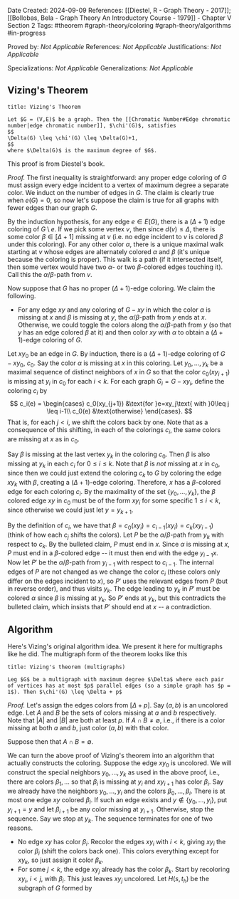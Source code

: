 Date Created: 2024-09-09
References: [[Diestel, R - Graph Theory - 2017]]; [[Bollobas, Bela - Graph Theory An Introductory Course - 1979]] - Chapter V Section 2
Tags: #theorem #graph-theory/coloring #graph-theory/algorithms   #in-progress

Proved by: <i>Not Applicable</i>
References: <i>Not Applicable</i>
Justifications: <i>Not Applicable</i>

Specializations: <i>Not Applicable</i>
Generalizations: <i>Not Applicable</i>

## Vizing's Theorem

```ad-theorem
title: Vizing's Theorem

Let $G = (V,E)$ be a graph. Then the [[Chromatic Number#Edge chromatic number|edge chromatic number]], $\chi'(G)$, satisfies
$$
\Delta(G) \leq \chi'(G) \leq \Delta(G)+1,
$$
where $\Delta(G)$ is the maximum degree of $G$.

```

This proof is from Diestel's book.

<i>Proof.</i> The first inequality is straightforward: any proper edge coloring of $G$ must assign every edge incident to a vertex of maximum degree a separate color. We induct on the number of edges in $G$. The claim is clearly true when $e(G) = 0$, so now let's suppose the claim is true for all graphs with fewer edges than our graph $G$.

By the induction hypothesis, for any edge $e\in E(G)$, there is a $(\Delta+1)$ edge coloring of $G\setminus e$. If we pick some vertex $v$, then since $d(v) \leq \Delta$, there is some color $\beta \in [\Delta+1]$ missing at $v$ (i.e. no edge incident to $v$ is colored $\beta$ under this coloring). For any other color $\alpha$, there is a unique maximal walk starting at $v$ whose edges are alternately colored $\alpha$ and $\beta$ (it's unique because the coloring is proper). This walk is a path (if it intersected itself, then some vertex would have two $\alpha$- or two $\beta$-colored edges touching it). Call this the $\alpha/\beta$-path from $v$. 

Now suppose that $G$ has no proper $(\Delta+1)$-edge coloring. We claim the following.
- For any edge $xy$ and any coloring of $G-xy$ in which the color $\alpha$ is missing at $x$ and $\beta$ is missing at $y$, the $\alpha/\beta$-path from $y$ ends at $x$.
Otherwise, we could toggle the colors along the $\alpha/\beta$-path from $y$ (so that $y$ has an edge colored $\beta$ at it) and then color $xy$ with $\alpha$ to obtain a $(\Delta+1)$-edge coloring of $G$.

Let $xy_0$ be an edge in $G$. By induction, there is a $(\Delta+1)$-edge coloring of $G-xy_0$, $c_0$. Say the color $\alpha$ is missing at $x$ in this coloring. Let $y_0, \ldots, y_k$ be a maximal sequence of distinct neighbors of $x$ in $G$ so that the color $c_0(xy_{i+1})$ is missing at $y_i$ in $c_0$ for each $i<k$. For each graph $G_i = G-xy_i$, define the coloring $c_i$ by
$$
c_i(e) = \begin{cases}
c_0(xy_{j+1}) &\text{for }e=xy_j\text{ with }0\leq j \leq i-1\\
c_0(e) &\text{otherwise}
\end{cases}.
$$That is, for each $j < i$, we shift the colors back by one. Note that as a consequence of this shifting, in each of the colorings $c_i$, the same colors are missing at $x$ as in $c_0$. 

Say $\beta$ is missing at the last vertex $y_k$ in the coloring $c_0$. Then $\beta$ is also missing at $y_k$ in each $c_i$ for $0 \leq i \leq k$. Note that $\beta$ is *not* missing at $x$ in $c_0$, since then we could just extend the coloring $c_k$ to $G$ by coloring the edge $xy_k$ with $\beta$, creating a $(\Delta+1)$-edge coloring. Therefore, $x$ has a $\beta$-colored edge for each coloring $c_i$. By the maximality of the set $\{y_0, \ldots, y_k\}$, the $\beta$ colored edge $xy$ in $c_0$ must be of the form $xy_i$ for some specific $1 \leq i < k$, since otherwise we could just let $y = y_{k+1}$.

By the definition of $c_i$, we have that $\beta = c_0(xy_i) = c_{i-1}(xy_i) = c_k(xy_{i-1})$ (think of how each $c_j$ shifts the colors). Let $P$ be the $\alpha/\beta$-path from $y_k$ with respect to $c_k$. By the bulleted claim, $P$ must end in $x$. Since $\alpha$ is missing at $x$, $P$ must end in a $\beta$-colored edge -- it must then end with the edge $y_{i-1}x$. Now let $P'$ be the $\alpha/\beta$-path from $y_{i-1}$ with respect to $c_{i-1}$. The internal edges of $P$ are not changed as we change the color $c_i$ (these colors only differ on the edges incident to $x$), so $P'$ uses the relevant edges from $P$ (but in reverse order), and thus visits $y_k$. The edge leading to $y_k$ in $P'$ must be colored $\alpha$ since $\beta$ is missing at $y_k$. So $P'$ ends at $y_k$, but this contradicts the bulleted claim, which insists that $P'$ should end at $x$ -- a contradiction.



## Algorithm

Here's Vizing's original algorithm idea. We present it here for multigraphs like he did. The multigraph form of the theorem looks like this

```ad-theorem
title: Vizing's theorem (multigraphs)

Leg $G$ be a multigraph with maximum degree $\Delta$ where each pair of vertices has at most $p$ parallel edges (so a simple graph has $p = 1$). Then $\chi'(G) \leq \Delta + p$
```

*Proof.* Let's assign the edges colors from $[\Delta + p]$. Say $(a,b)$ is an uncolored edge. Let $A$ and $B$ be the sets of colors missing at $a$ and $b$ respectively. Note that $|A|$ and $|B|$ are both at least $p$. If $A\cap B \neq \emptyset$, i.e., if there is a color missing at both $a$ and $b$, just color $(a,b)$ with that color.

Suppose then that $A\cap B = \emptyset$. 





We can turn the above proof of Vizing's theorem into an algorithm that actually constructs the coloring. Suppose the edge $xy_0$ is uncolored. We will construct the special neighbors $y_0, \ldots, y_k$ as used in the above proof, i.e., there are colors $\beta_1, \ldots$ so that $\beta_i$ is missing at $y_i$ and $xy_{i+1}$  has color $\beta_i$. Say we already have the neighbors $y_0, \ldots, y_i$ and the colors $\beta_0, \ldots, \beta_i$. There is at most one edge $xy$ colored $\beta_i$. If such an edge exists and $y\notin \{y_0, \ldots, y_i\}$, put $y_{i+1} = y$ and let $\beta_{i+1}$ be any color missing at $y_{i+1}$. Otherwise, stop the sequence. Say we stop at $y_k$. The sequence terminates for one of two reasons.
- No edge $xy$ has color $\beta_i$. Recolor the edges $xy_i$ with $i < k$, giving $xy_i$ the color $\beta_i$ (shift the colors back one). This colors everything except for $xy_k$, so just assign it color $\beta_k$.
- For some $j<k$, the edge $xy_j$ already has the color $\beta_k$. Start by recoloring $xy_i$, $i<j$, with $\beta_i$. This just leaves $xy_j$ uncolored. Let $H(s,t_h)$ be the subgraph of $G$ formed by 